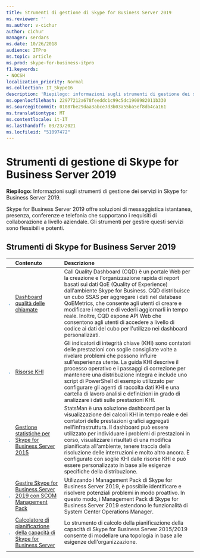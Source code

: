 ```yaml
---
title: Strumenti di gestione di Skype for Business Server 2019
ms.reviewer: ''
ms.author: v-cichur
author: cichur
manager: serdars
ms.date: 10/26/2018
audience: ITPro
ms.topic: article
ms.prod: skype-for-business-itpro
f1.keywords:
- NOCSH
localization_priority: Normal
ms.collection: IT_Skype16
description: 'Riepilogo: informazioni sugli strumenti di gestione dei servizi in Skype for Business Server 2019.'
ms.openlocfilehash: 22977212a678feeddc1c99c5dc1908982011b330
ms.sourcegitcommit: 01087be29daa3abce7d3b03a55ba5ef8db4ca161
ms.translationtype: MT
ms.contentlocale: it-IT
ms.lasthandoff: 03/23/2021
ms.locfileid: "51097472"
---
```

# <a name="skype-for-business-server-2019-management-tools"></a>Strumenti di gestione di Skype for Business Server 2019
 
**Riepilogo:** Informazioni sugli strumenti di gestione dei servizi in Skype for Business Server 2019.
  
Skype for Business Server 2019 offre soluzioni di messaggistica istantanea, presenza, conferenze e telefonia che supportano i requisiti di collaborazione a livello aziendale. Gli strumenti per gestire questi servizi sono flessibili e potenti.
  
## <a name="skype-for-business-server-2019-tools"></a>Strumenti di Skype for Business Server 2019

||**Contenuto**|**Descrizione**|
|:-----|:-----|:-----|
|![Icona dashboard](../SfbServer/media/144fef0b-3ff0-4298-8b03-978bda9e923b.png)|[Dashboard qualità delle chiamate](../SfbServer/management-tools/call-quality-dashboard/call-quality-dashboard.md) <br/> |Call Quality Dashboard (CQD) è un portale Web per la creazione e l'organizzazione rapida di report basati sui dati QoE (Quality of Experience) dall'ambiente Skype for Business. CQD distribuisce un cubo SSAS per aggregare i dati nel database QoEMetrics, che consente agli utenti di creare e modificare i report e di vederli aggiornarli in tempo reale. Inoltre, CQD espone API Web che consentono agli utenti di accedere a livello di codice ai dati del cubo per l'utilizzo nei dashboard personalizzati.  <br/> |
|![icona per KHI](../SfbServer/media/8759b767-b689-4a95-94a5-5b27c5688688.png)|[Risorse KHI](https://www.microsoft.com/download/details.aspx?id=57519) <br/> |Gli indicatori di integrità chiave (KHI) sono contatori delle prestazioni con soglie consigliate volte a rivelare problemi che possono influire sull'esperienza utente. La guida KHI descrive il processo operativo e i passaggi di correzione per mantenere una distribuzione integra e include uno script di PowerShell di esempio utilizzato per configurare gli agenti di raccolta dati KHI e una cartella di lavoro analisi e definizioni in grado di analizzare i dati sulle prestazioni KHI.  <br/> |
|![Icona dashboard](../SfbServer/media/144fef0b-3ff0-4298-8b03-978bda9e923b.png)|[Gestione statistiche per Skype for Business Server 2015](../SfbServer/management-tools/statistics-manager/statistics-manager.md) <br/> |StatsMan è una soluzione dashboard per la visualizzazione dei calcoli KHI in tempo reale e dei contatori delle prestazioni grafici aggregati nell'infrastruttura. Il dashboard può essere utilizzato per individuare i problemi di prestazioni in corso, visualizzare i risultati di una modifica pianificata all'ambiente, tenere traccia della risoluzione delle interruzioni e molto altro ancora. È configurato con soglie KHI dalle risorse KHI e può essere personalizzato in base alle esigenze specifiche della distribuzione.  <br/> |
|![Icona SCOM](../SfbServer/media/3a7601cb-dd2f-4606-8a3b-07c7abdc091a.png)|[Gestire Skype for Business Server 2019 con SCOM Management Pack](tools/scom-management-pack-use-2019.md) <br/> |Utilizzando i Management Pack di Skype for Business Server 2019, è possibile identificare e risolvere potenziali problemi in modo proattivo. In questo modo, i Management Pack di Skype for Business Server 2019 estendono le funzionalità di System Center Operations Manager.  <br/> |
|![Icona dashboard](../SfbServer/media/144fef0b-3ff0-4298-8b03-978bda9e923b.png)|[Calcolatore di pianificazione della capacità di Skype for Business Server](../SfbServer/management-tools/capacity-planning-calculator.md) <br/> |Lo strumento di calcolo della pianificazione della capacità di Skype for Business Server 2015/2019 consente di modellare una topologia in base alle esigenze dell'organizzazione.  <br/> |
||